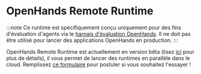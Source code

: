 # OpenHands Remote Runtime

:::note
Ce runtime est spécifiquement conçu uniquement pour des fins d'évaluation d'agents via le
[harnais d'évaluation OpenHands](https://github.com/All-Hands-AI/OpenHands/tree/main/evaluation). Il ne doit pas être utilisé pour lancer des applications OpenHands en production.
:::

OpenHands Remote Runtime est actuellement en version bêta (lisez [ici](https://runtime.all-hands.dev/) pour plus de détails), il vous permet de lancer des runtimes
en parallèle dans le cloud. Remplissez [ce formulaire](https://docs.google.com/forms/d/e/1FAIpQLSckVz_JFwg2_mOxNZjCtr7aoBFI2Mwdan3f75J_TrdMS1JV2g/viewform) pour postuler si vous souhaitez l'essayer !
